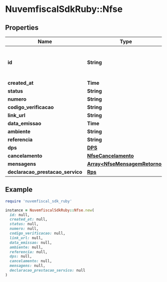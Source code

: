 # NuvemfiscalSdkRuby::Nfse

## Properties

| Name | Type | Description | Notes |
| ---- | ---- | ----------- | ----- |
| **id** | **String** | ID único da nota gerado automaticamente pela Nuvem Fiscal. | [optional] |
| **created_at** | **Time** |  | [optional] |
| **status** | **String** |  | [optional] |
| **numero** | **String** |  | [optional] |
| **codigo_verificacao** | **String** |  | [optional] |
| **link_url** | **String** |  | [optional] |
| **data_emissao** | **Time** |  | [optional] |
| **ambiente** | **String** |  | [optional] |
| **referencia** | **String** |  | [optional] |
| **dps** | [**DPS**](DPS.md) |  | [optional] |
| **cancelamento** | [**NfseCancelamento**](NfseCancelamento.md) |  | [optional] |
| **mensagens** | [**Array&lt;NfseMensagemRetorno&gt;**](NfseMensagemRetorno.md) |  | [optional] |
| **declaracao_prestacao_servico** | [**Rps**](Rps.md) |  | [optional] |

## Example

```ruby
require 'nuvemfiscal_sdk_ruby'

instance = NuvemfiscalSdkRuby::Nfse.new(
  id: null,
  created_at: null,
  status: null,
  numero: null,
  codigo_verificacao: null,
  link_url: null,
  data_emissao: null,
  ambiente: null,
  referencia: null,
  dps: null,
  cancelamento: null,
  mensagens: null,
  declaracao_prestacao_servico: null
)
```

